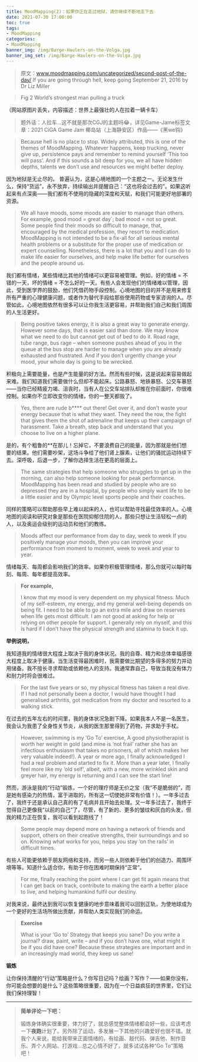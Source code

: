 ```yaml
---
title: MoodMapping(2)：如果你正在走过地狱，请你继续不断地走下去
date: 2021-07-30 17:00:00
toc: true
tags:
- MoodMapping
categories:
- MoodMapping
banner_img: /img/Barge-Haulers-on-the-Volga.jpg
banner_img_set: /img/Barge-Haulers-on-the-Volga.jpg
---
```


> 原文：www.moodmapping.com/uncategorized/second-post-of-the-day/
> If you are going through hell, keep going
> September 21, 2016 by Dr Liz Miller

> Fig 2
> World’s strongest man pulling a truck

（网站原图片丢失，内容描述：世界上最强壮的人在拉着一辆卡车）

> 题外话：人拉车...这不就是那次CGJ的主题吗😂，详见Game-Jame标签文章：2021 CiGA Game Jam 椰岛站（上海静安区）作品——《黑we钩》

> Because hell is no place to stop.
> Widely attributed, this is one of the themes of MoodMapping. Whatever happens, keep trucking, never give up, persistence pays and remember to remind yourself ‘This too will pass’. And if this sounds a bit deep for you, we all have hidden depths, talents we don’t use and resources we might better deploy.

因为地狱是无止尽的。
普遍认为，这是心境地图的一个主题之一。无论发生什么，保持“货运”，永不放弃，持续输出并提醒自己：“这也将会过去的”。如果这听起来有点深奥——我们都有不使用的隐藏的深度和天赋，和我们可能更好地部署的资源。

> We all have moods, some moods are easier to manage than others. For example, good mood = great day`;  bad mood =  not so great. Some people find their moods so difficult to manage, that, encouraged by the medical profession, they resort to medication. MoodMapping is not intended to be a fix-all for all serious mental health problems or a substitute for the proper use of medication or expert counselling. Nonetheless, there is a lot that you and I can do to make life easier for ourselves, and help make life better for ourselves and the people around us.

我们都有情绪，某些情绪比其他的情绪可以更容易被管理。例如，好的情绪 = 不错的一天，坏的情绪 = 不怎么好的一天。有些人会发现他们的情绪难以管理，因此，受到医学界的鼓励，他们凭借药物手段控制。心境地图的目的并不是用来修复所有严重的心理健康问题，或者作为替代手段给那些使用药物或专家咨询的人。尽管如此，心境地图依然有很多可以让你我生活更容易，并帮助我们自己和我们周围的人生活更好。

> Being positive takes energy, it is also a great way to generate energy. However some days, that is easier said than done. We may know what we need to do but cannot get out of bed to do it. Road rage, tube range, bus rage – when someone pushes ahead of you in the queue at the bus stop are harder to manage when you are already exhausted and frustrated. And if you don’t urgently change your mood, your whole day is going to be wrecked.

积极向上需要能量，也是产生能量的好方法。然而有些时候，这是说起来容易做起来难。我们知道我们需要做什么但却不能起床。公路暴怒、地铁暴怒、公交车暴怒——当你已经精疲力竭、沮丧时，当有人在公交车站排队却推在你前面时，你很难控制。如果你不立即改变你的情绪，你的一整天都毁了。

> Yes, there are rude b**** out there! Get over it, and don’t waste your energy because that is what they want. They need the row, the fight that gives them the shot of adrenaline that keeps up their campaign of harassment. Take a breath, step back and understand that you choose to live on a higher plane.

是的，有个粗鲁的**在那儿！忘掉它，不要浪费自己的能量，因为那就是他们想要的结果。他们需要吵架，这场斗争给了他们肾上腺素，让他们的骚扰运动持续下去。深呼吸，后退一步，了解你选择生活在更高的层面上。

> The same strategies that help someone who struggles to get up in the morning, can also help someone looking for peak performance. MoodMapping has been read and studied by people who are so depressed they are in a hospital, by people who simply want life to be a little easier and by Olympic level sports people and their coaches.

同样的策略可以帮助那些早上难以起床的人，也可以帮助寻找最佳效率的人。心境地图的阅读和研究对象是那些在医院抑郁住院的人，那些只想让生活轻松一点的人，以及奥运会级别的运动员和他们的教练。

> Moods affect our performance from day to day, week to week If you positively manage your moods, then you can improve your performance from moment to moment, week to week and year to year.

情绪每天、每周都会影响我们的效率。如果你积极管理情绪，那么你就可以每时每刻、每周、每年都提高效率。

> **For example,**
>
> I know that my mood is very dependent on my physical fitness. Much of my self-esteem, my energy, and my general well-being depends on being fit. I need to be able to go an extra mile and draw on reserves when life gets most difficult. I am not good at asking for help or relying on other people for support. I generally rely on myself, and this is hard if I don’t have the physical strength and stamina to back it up.

**举例说明，**

我知道我的情绪很大程度上取决于我的身体状况。我的自尊、精力和总体幸福感很大程度上取决于健康。当生活变得最困难时，我需要做比期望的多得多的努力并动用储备。我不擅长寻求帮助或依赖他人的支持。我通常靠自己，导致当我没有体力和耐力时将会很难过。


> For the last five years or so, my physical fitness has taken a real dive.  If I had not personally been a doctor, I would have thought I had generalised arthritis, got medication from my doctor and resorted to a walking stick.

在过去的五年左右的时间里，我的身体状况急剧下降。如果我本人不是一名医生，我会认为我患了全身性关节炎，从我的医生那里得到了药物，并求助于手杖。

> However, swimming is my ‘Go To’ exercise, A good physiotherapist is worth her weight in gold (and mine is ‘not frail’ rather she has an infectious enthusiasm that takes no prisoners, all of which makes her very valuable indeed!). A year or more ago, I finally acknowledged I had a real problem and started to fix it.  More than a year later, I finally feel more like my ‘old self’, albeit, with a new, more wrinkled skin and greyer hair, my energy is returning and I can see the start line!

然而，游泳是我的“行动”锻炼，一个好的理疗师是无价之宝（我“不是脆弱的”，而是她有感染力的热情，富于进取的，所有这一切使她非常有价值！）。一年多过去了，我终于还是承认自己真的有了毛病并且开始去处理。又一年多过去了，我终于觉得自己更像我“以前的自己”了，尽管，有了新的、更多的皱纹和灰白的头发，但我的精力正在恢复，我可以看到起跑线了！

> Some people may depend more on having a network of friends and support, others on their creative strengths, their surroundings and so on. Knowing what works for you, helps you stay ‘on the rails’ in difficult times.

有些人可能更依赖于朋友网络和支持，而另一些人则依赖于他们的创造力、周围环境等等。知道什么适合你，有助于你在困难时期保持“正常”。

> For me, finally reaching the point where I can get fit again means that I can get back on track, contribute to making the earth a better place to live, and helping humankind fulfil our destiny.

对我来说，最终达到我可以恢复健康的地步意味着我可以回到正轨，为使地球成为一个更好的生活场所做出贡献，并帮助人类实现我们的命运。

> **Exercise**
>
> What is your ‘Go to’ Strategy that keeps you sane? Do you write a journal? draw, paint, write – and if you don’t have one, what might it be if you did have one? Because these strategies are important and in an increasingly mad world, they keep us sane!

**锻炼**

让你保持清醒的“行动”策略是什么？你写日记吗？绘画？写作？——如果你没有，你可能会想要的是什么？这些策略很重要，因为在一个日益疯狂的世界里，它们让我们保持理智！

---

> **简单评论一下吧：**
> 
> 锻炼身体确实很重要，体力好了，就总感觉整体情绪都会好一些，应该考虑一下**夜跑**计划了。另外除了运动，多发展一下其他的兴趣爱好也很不错。就我个人来说，能给我带来正面情绪的，有绘画、敲代码、弹吉他、制作音乐、弄个人网站、打游戏...总之心情不好了，就多试试各种“Go To”策略吧！
